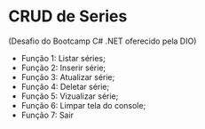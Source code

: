 # CRUD de Series

(Desafio do Bootcamp C# .NET oferecido pela DIO)

- Função 1: Listar séries;
- Função 2: Inserir série;
- Função 3: Atualizar série;
- Função 4: Deletar série;
- Função 5: Vizualizar série;
- Função 6: Limpar tela do console;
- Função 7: Sair